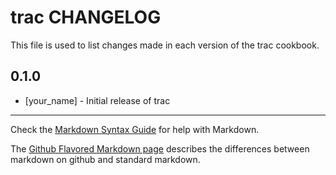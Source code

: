 trac CHANGELOG
==============

This file is used to list changes made in each version of the trac cookbook.

0.1.0
-----
- [your_name] - Initial release of trac

- - -
Check the [Markdown Syntax Guide](http://daringfireball.net/projects/markdown/syntax) for help with Markdown.

The [Github Flavored Markdown page](http://github.github.com/github-flavored-markdown/) describes the differences between markdown on github and standard markdown.
